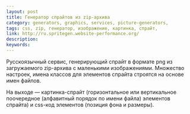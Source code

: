 ```yaml
---
layout: post
title: Генератор спрайтов из zip-архива
category: generators, graphics, services, picture-generators, 
tags: css, zip, генератор, изображение, картинка, спрайт, 
link: http://ru.spritegen.website-performance.org/
description: 
keywords: 
---
```


<p>Русскоязычный сервис, генерирующий спрайт в формате png из загружаемого zip-архива с маленькими изображениями. Множество настроек, имена классов для элементов спрайта строятся на основе имен файлов.</p>
<p>На выходе — картинка-спрайт (горизонтальное или вертикальное поочередное (алфавитный порядок по имени файла) элементов спрайта) и css-код элементов (позиция фона и размеры).</p>
